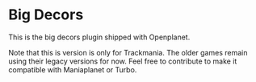 # Big Decors
This is the big decors plugin shipped with Openplanet.

Note that this is version is only for Trackmania. The older games remain using their legacy versions
for now. Feel free to contribute to make it compatible with Maniaplanet or Turbo.
